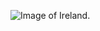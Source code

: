 ![Image of Ireland](https://https://www.google.com/imgres?imgurl=https%3A%2F%2Fwww.tripsavvy.com%2Fthmb%2FvoeU43unmASabdbkAHbxZbMIFvE%3D%2F3437x2578%2Fsmart%2Ffilters%3Ano_upscale()%2Ffanad-head-lighthouse--co--donegal--ireland--837437368-5b513157c9e77c001a45997c.jpg&imgrefurl=https%3A%2F%2Fwww.tripsavvy.com%2Freasons-to-choose-ireland-as-your-next-destination-1542817&tbnid=SZ942GaBPTdr8M&vet=12ahUKEwje5ePFtbvuAhUIFqwKHZbRDXUQMygIegUIARDfAQ..i&docid=UJygLq_JVigIUM&w=3437&h=2578&q=ireland&ved=2ahUKEwje5ePFtbvuAhUIFqwKHZbRDXUQMygIegUIARDfAQ).
